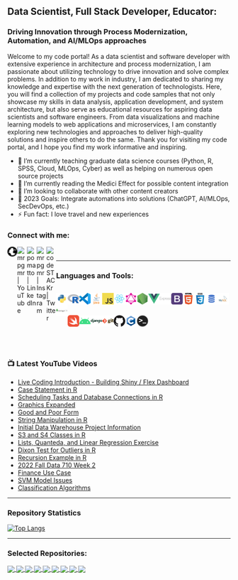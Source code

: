 ## Data Scientist, Full Stack Developer, Educator: 

### Driving Innovation through Process Modernization, Automation, and AI/MLOps approaches

Welcome to my code portal! As a data scientist and software developer with extensive experience in architecture and process modernization, I am passionate about utilizing technology to drive innovation and solve complex problems. In addition to my work in industry, I am dedicated to sharing my knowledge and expertise with the next generation of technologists. Here, you will find a collection of my projects and code samples that not only showcase my skills in data analysis, application development, and system architecture, but also serve as educational resources for aspiring data scientists and software engineers. From data visualizations and machine learning models to web applications and microservices, I am constantly exploring new technologies and approaches to deliver high-quality solutions and inspire others to do the same. Thank you for visiting my code portal, and I hope you find my work informative and inspiring.

- 🔭 I’m currently teaching graduate data science courses (Python, R, SPSS, Cloud, MLOps, Cyber) as well as helping on numerous open source projects
- 🌱 I’m currently reading the Medici Effect for possible content integration
- 👯 I’m looking to collaborate with other content creators
- 🥅 2023 Goals: Integrate automations into solutions (ChatGPT, AI/MLOps, SecDevOps, etc.)
- ⚡ Fun fact: I love travel and new experiences

### Connect with me:
[<img align="left" alt="pomatto.com" width="22px" src="https://raw.githubusercontent.com/iconic/open-iconic/master/svg/globe.svg" />][website]
[<img align="left" alt="mrpgmr | YouTube" width="22px" src="https://cdn.jsdelivr.net/npm/simple-icons@v3/icons/youtube.svg" />][youtube]
[<img align="left" alt="pomatto | LinkedIn" width="22px" src="https://cdn.jsdelivr.net/npm/simple-icons@v3/icons/linkedin.svg" />][linkedin]

[<img align="left" alt="mrpgmr | Instagram" width="22px" src="https://cdn.jsdelivr.net/npm/simple-icons@v3/icons/instagram.svg" />][instagram]
[<img align="left" alt="codeSTACKr | Twitter" width="22px" src="https://cdn.jsdelivr.net/npm/simple-icons@v3/icons/twitter.svg" />][twitter]
<br />

---
### Languages and Tools:
[<img align="left" alt="Python" width="26px" src="https://raw.githubusercontent.com/github/explore/80688e429a7d4ef2fca1e82350fe8e3517d3494d/topics/python/python.png" />][linkedin]
[<img align="left" alt="R" width="26px" src="https://raw.githubusercontent.com/github/explore/80688e429a7d4ef2fca1e82350fe8e3517d3494d/topics/r/r.png" />][linkedin]
[<img align="left" alt="Visual Studio Code" width="26px" src="https://raw.githubusercontent.com/github/explore/80688e429a7d4ef2fca1e82350fe8e3517d3494d/topics/visual-studio-code/visual-studio-code.png" />][linkedin]
[<img align="left" alt="Java" width="26px" src="https://raw.githubusercontent.com/github/explore/80688e429a7d4ef2fca1e82350fe8e3517d3494d/topics/java/java.png" />][linkedin]
[<img align="left" alt="JavaScript" width="26px" src="https://raw.githubusercontent.com/github/explore/80688e429a7d4ef2fca1e82350fe8e3517d3494d/topics/javascript/javascript.png" />][linkedin]
[<img align="left" alt="React" width="26px" src="https://raw.githubusercontent.com/github/explore/80688e429a7d4ef2fca1e82350fe8e3517d3494d/topics/react/react.png" />][linkedin]
[<img align="left" alt="GraphQL" width="26px" src="https://raw.githubusercontent.com/github/explore/80688e429a7d4ef2fca1e82350fe8e3517d3494d/topics/graphql/graphql.png" />][linkedin]
[<img align="left" alt="Node.js" width="26px" src="https://raw.githubusercontent.com/github/explore/80688e429a7d4ef2fca1e82350fe8e3517d3494d/topics/nodejs/nodejs.png" />][linkedin]
[<img align="left" alt="Vue" width="26px" src="https://raw.githubusercontent.com/github/explore/80688e429a7d4ef2fca1e82350fe8e3517d3494d/topics/vue/vue.png" />][linkedin]
[<img align="left" alt="Express" width="26px" src="https://raw.githubusercontent.com/github/explore/80688e429a7d4ef2fca1e82350fe8e3517d3494d/topics/express/express.png" />][linkedin]
[<img align="left" alt="Bootstrap" width="26px" src="https://raw.githubusercontent.com/github/explore/80688e429a7d4ef2fca1e82350fe8e3517d3494d/topics/bootstrap/bootstrap.png" />][linkedin]
[<img align="left" alt="HTML5" width="26px" src="https://raw.githubusercontent.com/github/explore/80688e429a7d4ef2fca1e82350fe8e3517d3494d/topics/html/html.png" />][linkedin]
[<img align="left" alt="CSS3" width="26px" src="https://raw.githubusercontent.com/github/explore/80688e429a7d4ef2fca1e82350fe8e3517d3494d/topics/css/css.png" />][linkedin]
[<img align="left" alt="SQL" width="26px" src="https://raw.githubusercontent.com/github/explore/80688e429a7d4ef2fca1e82350fe8e3517d3494d/topics/sql/sql.png" />][linkedin]
[<img align="left" alt="MySQL" width="26px" src="https://raw.githubusercontent.com/github/explore/80688e429a7d4ef2fca1e82350fe8e3517d3494d/topics/mysql/mysql.png" />][linkedin]
[<img align="left" alt="MongoDB" width="26px" src="https://raw.githubusercontent.com/github/explore/80688e429a7d4ef2fca1e82350fe8e3517d3494d/topics/mongodb/mongodb.png" />][linkedin]
<br/>
<br/>
[<img align="left" alt="Swift" width="26px" src="https://raw.githubusercontent.com/github/explore/80688e429a7d4ef2fca1e82350fe8e3517d3494d/topics/swift/swift.png" />][linkedin]
[<img align="left" alt="Android" width="26px" src="https://raw.githubusercontent.com/github/explore/80688e429a7d4ef2fca1e82350fe8e3517d3494d/topics/android/android.png" />][linkedin]
[<img align="left" alt="Django" width="26px" src="https://raw.githubusercontent.com/github/explore/80688e429a7d4ef2fca1e82350fe8e3517d3494d/topics/django/django.png" />][linkedin]
[<img align="left" alt="Git" width="26px" src="https://raw.githubusercontent.com/github/explore/80688e429a7d4ef2fca1e82350fe8e3517d3494d/topics/git/git.png" />][linkedin]
[<img align="left" alt="GitHub" width="26px" src="https://raw.githubusercontent.com/github/explore/78df643247d429f6cc873026c0622819ad797942/topics/github/github.png" />][linkedin]
[<img align="left" alt="C/C++" width="26px" src="https://raw.githubusercontent.com/github/explore/80688e429a7d4ef2fca1e82350fe8e3517d3494d/topics/c/c.png" />][linkedin]
[<img align="left" alt="Terminal" width="26px" src="https://raw.githubusercontent.com/github/explore/80688e429a7d4ef2fca1e82350fe8e3517d3494d/topics/terminal/terminal.png" />][linkedin]
<br/>
<br/>
<br/>
---

### 📺 Latest YouTube Videos
<!-- YOUTUBE:START -->
- [Live Coding Introduction - Building Shiny / Flex Dashboard](https://www.youtube.com/watch?v=fVrIpZHxPRA)
- [Case Statement in R](https://www.youtube.com/watch?v=9efP5D-323k)
- [Scheduling Tasks and Database Connections in R](https://www.youtube.com/watch?v=yJlqqYwzsuE)
- [Graphics Expanded](https://www.youtube.com/watch?v=np8w7J3E3j0)
- [Good and Poor Form](https://www.youtube.com/watch?v=ypJlUwB1x1E)
- [String Manipulation in R](https://www.youtube.com/watch?v=zePa2VIxyTU)
- [Initial Data Warehouse Project Information](https://www.youtube.com/watch?v=Y2WdbwvsUwY)
- [S3 and S4 Classes in R](https://www.youtube.com/watch?v=RTcEUEkSjEU)
- [Lists, Quanteda, and Linear Regression Exercise](https://www.youtube.com/watch?v=FAm3P-TeqDc)
- [Dixon Test for Outliers in R](https://www.youtube.com/watch?v=DPFGrZFfAo0)
- [Recursion Example in R](https://www.youtube.com/watch?v=rLmfFhwwWH0)
- [2022 Fall Data 710 Week 2](https://www.youtube.com/watch?v=cI_QpKjMD6Q)
- [Finance Use Case](https://www.youtube.com/watch?v=wDIzHWdKb-4)
- [SVM Model Issues](https://www.youtube.com/watch?v=YJAMlR6hu1M)
- [Classification Algorithms](https://www.youtube.com/watch?v=DhtDwCJcE34)
<!-- YOUTUBE:END -->

---
### Repository Statistics
[![Top Langs](https://github-readme-stats.vercel.app/api/top-langs/?username=mrpgmr67&langs_count=14,mrpgmr67.github.io)](https://github.com/mrpgmr67/github-readme-stats)

---

### Selected Repositories:

<a href="https://github.com/mrpgmr67/Introduction-to-R">
  <img align="center" src="https://github-readme-stats.vercel.app/api/pin/?username=mrpgmr67&repo=Introduction-to-R&theme=dark" />
</a>
<a href="https://github.com/mrpgmr67/Data_Warehousing">
  <img align="center" src="https://github-readme-stats.vercel.app/api/pin/?username=mrpgmr67&repo=Data_Warehousing&theme=dark" />
</a>
<a href="https://github.com/mrpgmr67/Breakfast-Button">
  <img align="center" src="https://github-readme-stats.vercel.app/api/pin/?username=mrpgmr67&repo=Breakfast-Button&theme=dark" />
</a>
<a href="https://github.com/mrpgmr67/python-flask-tests">
  <img align="center" src="https://github-readme-stats.vercel.app/api/pin/?username=mrpgmr67&repo=python-flask-tests&theme=dark" />
</a>
<a href="https://github.com/mrpgmr67/hack-the-machine">
  <img align="center" src="https://github-readme-stats.vercel.app/api/pin/?username=mrpgmr67&repo=hack-the-machine&theme=dark" />
</a>
<a href="https://github.com/mrpgmr67/API-Proxy-Server">
  <img align="center" src="https://github-readme-stats.vercel.app/api/pin/?username=mrpgmr67&repo=API-Proxy-Server&theme=dark" />
</a>
<a href="https://github.com/mrpgmr67/random-user-gen">
  <img align="center" src="https://github-readme-stats.vercel.app/api/pin/?username=mrpgmr67&repo=random-user-gen&theme=dark" />
</a>
<a href="https://github.com/mrpgmr67/CICD-On-Github">
  <img align="center" src="https://github-readme-stats.vercel.app/api/pin/?username=mrpgmr67&repo=CICD-On-Github&theme=dark" />
</a>
<a href="https://github.com/mrpgmr67/token-list">
  <img align="center" src="https://github-readme-stats.vercel.app/api/pin/?username=mrpgmr67&repo=token-list&theme=dark" />
</a>

[website]: http://pomatto.com
[youtube]: https://www.youtube.com/channel/UCfpqpNtZf10w4BRImaeniCg
[linkedin]: https://www.linkedin.com/in/pomatto
[instagram]: https://instagram.com/mrpgmr
[twitter]: https://twitter.com/mikepomatto
